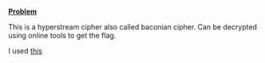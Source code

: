 [**Problem**](https://ctflearn.com/challenge/443)

This is a hyperstream cipher also called baconian cipher.
Can be decrypted using online tools to get the flag.

I used [this](https://mothereff.in/bacon)
